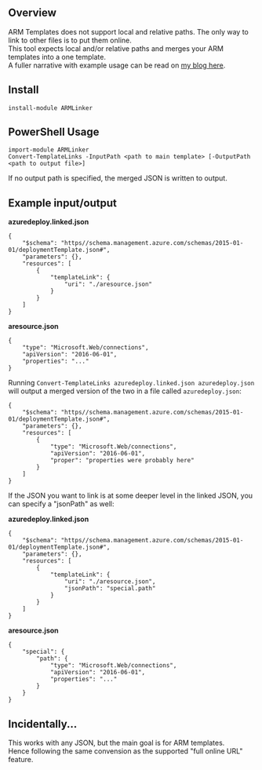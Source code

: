 ## Overview

ARM Templates does not support local and relative paths. The only way to link to other files is to put them online.  
This tool expects local and/or relative paths and merges your ARM templates into a one template.  
A fuller narrative with example usage can be read on [my blog here](http://blog.aabech.no/archive/armlinker-100-released/).

## Install

    install-module ARMLinker

## PowerShell Usage

    import-module ARMLinker
    Convert-TemplateLinks -InputPath <path to main template> [-OutputPath <path to output file>]

If no output path is specified, the merged JSON is written to output.

## Example input/output

**azuredeploy.linked.json**

    {
        "$schema": "https//schema.management.azure.com/schemas/2015-01-01/deploymentTemplate.json#",
        "parameters": {},
        "resources": [
            {
                "templateLink": {
                    "uri": "./aresource.json"
                }
            }
        ]
    }

**aresource.json**

    {
        "type": "Microsoft.Web/connections",
        "apiVersion": "2016-06-01",
        "properties": "..."
    }

Running `Convert-TemplateLinks azuredeploy.linked.json azuredeploy.json` will output a merged version of the two in a file called `azuredeploy.json`:

    {
        "$schema": "https//schema.management.azure.com/schemas/2015-01-01/deploymentTemplate.json#",
        "parameters": {},
        "resources": [
            {
                "type": "Microsoft.Web/connections",
                "apiVersion": "2016-06-01",
                "proper": "properties were probably here"
            }
        ]
    }

If the JSON you want to link is at some deeper level in the linked JSON, you can specify a "jsonPath" as well:

**azuredeploy.linked.json**

    {
        "$schema": "https//schema.management.azure.com/schemas/2015-01-01/deploymentTemplate.json#",
        "parameters": {},
        "resources": [
            {
                "templateLink": {
                    "uri": "./aresource.json",
                    "jsonPath": "special.path"
                }
            }
        ]
    }

**aresource.json**

    {
        "special": {
            "path": {
                "type": "Microsoft.Web/connections",
                "apiVersion": "2016-06-01",
                "properties": "..."
            }
        }
    }


## Incidentally...

This works with any JSON, but the main goal is for ARM templates.  
Hence following the same convension as the supported "full online URL" feature.
